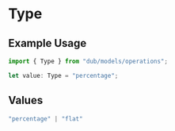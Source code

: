 # Type

## Example Usage

```typescript
import { Type } from "dub/models/operations";

let value: Type = "percentage";
```

## Values

```typescript
"percentage" | "flat"
```